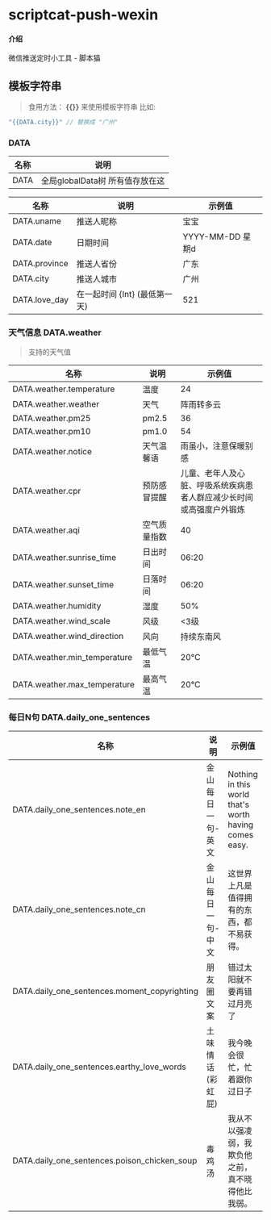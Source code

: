 <!--
 * @Author: 白羽
 * @Date: 2023-06-06 13:03:50
 * @LastEditors: 白羽
 * @LastEditTime: 2023-06-14 00:34:10
 * @FilePath: \scriptcat-push-weixin\README.md
 * @Description: 
-->
# scriptcat-push-wexin

#### 介绍
微信推送定时小工具 - 脚本猫

## 模板字符串

> 食用方法： **{{}}** 来使用模板字符串 比如:

```js
"{{DATA.city}}" // 替换成 "广州"
```

### DATA

|名称|说明|
|--|--|
|DATA|全局globalData树 所有值存放在这|

|名称|说明|示例值|
|--|--|--|
|DATA.uname|推送人昵称|宝宝|
|DATA.date|日期时间|YYYY-MM-DD 星期d|
|DATA.province|推送人省份|广东|
|DATA.city|推送人城市|广州|
|DATA.love_day|在一起时间 {Int} (最低第一天)|521|

### 天气信息 DATA.weather

> 支持的天气值

|名称|说明|示例值|
|--|--|--|
|DATA.weather.temperature|温度|24|
|DATA.weather.weather|天气|阵雨转多云|
|DATA.weather.pm25|pm2.5|36|
|DATA.weather.pm10|pm1.0|54|
|DATA.weather.notice|天气温馨语|雨虽小，注意保暖别感|
|DATA.weather.cpr|预防感冒提醒|儿童、老年人及心脏、呼吸系统疾病患者人群应减少长时间或高强度户外锻炼|
|DATA.weather.aqi|空气质量指数|40|
|DATA.weather.sunrise_time|日出时间|06:20|
|DATA.weather.sunset_time|日落时间|06:20|
|DATA.weather.humidity|湿度|50%|
|DATA.weather.wind_scale|风级|<3级|
|DATA.weather.wind_direction|风向|持续东南风|
|DATA.weather.min_temperature|最低气温|20℃|
|DATA.weather.max_temperature|最高气温|20℃|


### 每日N句 DATA.daily_one_sentences

|名称|说明|示例值|
|--|--|--|
|DATA.daily_one_sentences.note_en|金山每日一句-英文|Nothing in this world that's worth having comes easy.|
|DATA.daily_one_sentences.note_cn|金山每日一句-中文|这世界上凡是值得拥有的东西，都不易获得。|
|DATA.daily_one_sentences.moment_copyrighting|朋友圈文案|错过太阳就不要再错过月亮了|
|DATA.daily_one_sentences.earthy_love_words|土味情话(彩虹屁)|我今晚会很忙，忙着跟你过日子|
|DATA.daily_one_sentences.poison_chicken_soup|毒鸡汤|我从不以强凌弱，我欺负他之前，真不晓得他比我弱。|